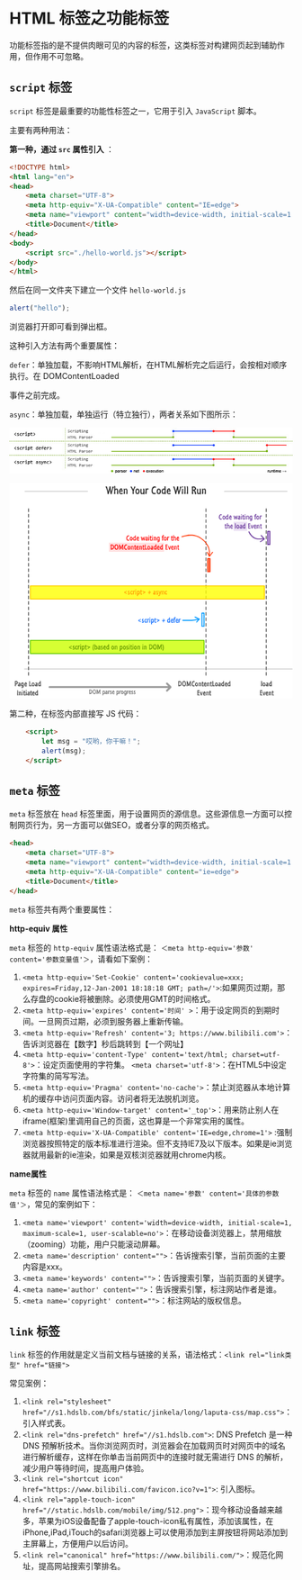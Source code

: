 # HTML 标签之功能标签

功能标签指的是不提供肉眼可见的内容的标签，这类标签对构建网页起到辅助作用，但作用不可忽略。

## `script` 标签

`script` 标签是最重要的功能性标签之一，它用于引入 `JavaScript` 脚本。

主要有两种用法：

**第一种，通过 `src` 属性引入** ：

```html
<!DOCTYPE html>
<html lang="en">
<head>
    <meta charset="UTF-8">
    <meta http-equiv="X-UA-Compatible" content="IE=edge">
    <meta name="viewport" content="width=device-width, initial-scale=1.0">
    <title>Document</title>
</head>
<body>
    <script src="./hello-world.js"></script>
</body>
</html>
```

然后在同一文件夹下建立一个文件 `hello-world.js`

```js
alert("hello");
```

浏览器打开即可看到弹出框。

这种引入方法有两个重要属性：

`defer`：单独加载，不影响HTML解析，在HTML解析完之后运行，会按相对顺序执行。在 DOMContentLoaded

事件之前完成。

`async`：单独加载，单独运行（特立独行），两者关系如下图所示：

![defer-async](img/defer-async.jpg)

![script-load](img/script-load.jpg)

第二种，在标签内部直接写 JS 代码：

```html
    <script>
        let msg = "哎哟，你干嘛！";
        alert(msg);
    </script>
```

## `meta` 标签

`meta` 标签放在 `head` 标签里面，用于设置网页的源信息。这些源信息一方面可以控制网页行为，另一方面可以做SEO，或者分享的网页格式。

```html
<head>
    <meta charset="UTF-8">
    <meta name="viewport" content="width=device-width, initial-scale=1.0">
    <meta http-equiv="X-UA-Compatible" content="ie=edge">
    <title>Document</title>
</head>
```

`meta` 标签共有两个重要属性：

**http-equiv 属性**

`meta` 标签的 `http-equiv` 属性语法格式是： `＜meta http-equiv='参数' content='参数变量值'＞`，请看如下案例：


1. `<meta http-equiv='Set-Cookie' content='cookievalue=xxx; expires=Friday,12-Jan-2001 18:18:18 GMT; path=/'>`:如果网页过期，那么存盘的cookie将被删除。必须使用GMT的时间格式。
2. `<meta http-equiv='expires' content='时间' >`：用于设定网页的到期时间。一旦网页过期，必须到服务器上重新传输。
3. `<meta http-equiv='Refresh' content='3; https://www.bilibili.com'>`：告诉浏览器在【数字】秒后跳转到【一个网址】
4. `<meta http-equiv='content-Type' content='text/html; charset=utf-8'>`：设定页面使用的字符集。
    `<meta charset='utf-8'>`：在HTML5中设定字符集的简写写法。
5. `<meta http-equiv='Pragma' content='no-cache'>`：禁止浏览器从本地计算机的缓存中访问页面内容。访问者将无法脱机浏览。
6. `<meta http-equiv='Window-target' content='_top'>`：用来防止别人在iframe(框架)里调用自己的页面，这也算是一个非常实用的属性。
7. `<meta http-equiv='X-UA-Compatible' content='IE=edge,chrome=1'>` :强制浏览器按照特定的版本标准进行渲染。但不支持IE7及以下版本。如果是ie浏览器就用最新的ie渲染，如果是双核浏览器就用chrome内核。

**name属性**

`meta` 标签的 `name` 属性语法格式是： `＜meta name='参数' content='具体的参数值'＞`，常见的案例如下：
1. `<meta name='viewport' content='width=device-width, initial-scale=1, maximum-scale=1, user-scalable=no'>`：在移动设备浏览器上，禁用缩放（zooming）功能，用户只能滚动屏幕。
2. `<meta name='description' content="">`：告诉搜索引擎，当前页面的主要内容是xxx。
3. `<meta name='keywords' content="">`：告诉搜索引擎，当前页面的关键字。
4. `<meta name='author' content="">`：告诉搜索引擎，标注网站作者是谁。
5. `<meta name='copyright' content="">`：标注网站的版权信息。



## `link` 标签

`link` 标签的作用就是定义当前文档与链接的关系，语法格式：`<link rel="link类型" href="链接">`

常见案例：
1. `<link rel="stylesheet" href="//s1.hdslb.com/bfs/static/jinkela/long/laputa-css/map.css">`：引入样式表。
2. `<link rel="dns-prefetch" href="//s1.hdslb.com">`: DNS Prefetch 是一种 DNS 预解析技术。当你浏览网页时，浏览器会在加载网页时对网页中的域名进行解析缓存，这样在你单击当前网页中的连接时就无需进行 DNS 的解析，减少用户等待时间，提高用户体验。
3. `<link rel="shortcut icon" href="https://www.bilibili.com/favicon.ico?v=1">`: 引入图标。
4. `<link rel="apple-touch-icon" href="//static.hdslb.com/mobile/img/512.png">`：现今移动设备越来越多，苹果为iOS设备配备了apple-touch-icon私有属性，添加该属性，在iPhone,iPad,iTouch的safari浏览器上可以使用添加到主屏按钮将网站添加到主屏幕上，方便用户以后访问。
5. `<link rel="canonical" href="https://www.bilibili.com/">`：规范化网址，提高网站搜索引擎排名。